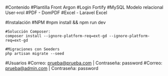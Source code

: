 #Contenido
    #Plantilla Front Argon
    #Login Fortify
    #MySQL Modelo relacional User->rol
    #PDF - DomPDF
    #Excel - Laravel Excel

#Instalación
    #NPM
    #npm install && npm run dev

    #Solucción Composer:
    composer install --ignore-platform-req=ext-gd --ignore-platform-req=ext-gd

    #Migraciones con Seeders 
    php artisan migrate --seed

#Usuarios
    #Correo: prueba@prueba.com | Contraseña: password
    #Correo: prueba@admin.com | Contraseña: password



